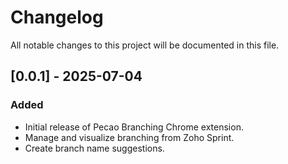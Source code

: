 # Changelog

All notable changes to this project will be documented in this file.

## [0.0.1] - 2025-07-04
### Added
- Initial release of Pecao Branching Chrome extension.
- Manage and visualize branching from Zoho Sprint.
- Create branch name suggestions.
